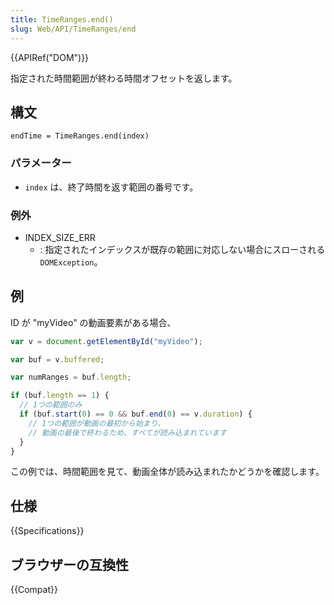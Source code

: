 ```yaml
---
title: TimeRanges.end()
slug: Web/API/TimeRanges/end
---
```


{{APIRef("DOM")}}

指定された時間範囲が終わる時間オフセットを返します。

## 構文

```
endTime = TimeRanges.end(index)
```

### パラメーター

- `index` は、終了時間を返す範囲の番号です。

### 例外

- INDEX_SIZE_ERR
  - : 指定されたインデックスが既存の範囲に対応しない場合にスローされる `DOMException`。

## 例

ID が "myVideo" の動画要素がある場合、

```js
var v = document.getElementById("myVideo");

var buf = v.buffered;

var numRanges = buf.length;

if (buf.length == 1) {
  // 1つの範囲のみ
  if (buf.start(0) == 0 && buf.end(0) == v.duration) {
    // 1つの範囲が動画の最初から始まり、
    // 動画の最後で終わるため、すべてが読み込まれています
  }
}
```

この例では、時間範囲を見て、動画全体が読み込まれたかどうかを確認します。

## 仕様

{{Specifications}}

## ブラウザーの互換性

{{Compat}}
